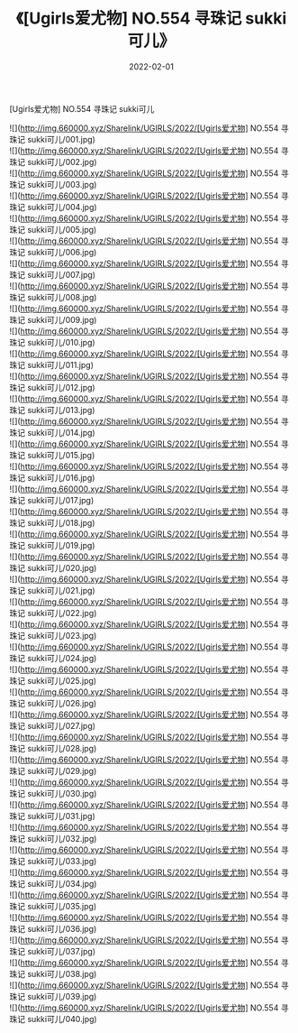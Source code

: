 ﻿---
layout: post
title:  《[Ugirls爱尤物] NO.554 寻珠记 sukki可儿》
date:   2022-02-01
img: http://img.660000.xyz/Sharelink/UGIRLS/2022/[Ugirls爱尤物] NO.554 寻珠记 sukki可儿/000.jpg
categories: [美女, 清纯, 唯美]
---

[Ugirls爱尤物] NO.554 寻珠记 sukki可儿

 ![](http://img.660000.xyz/Sharelink/UGIRLS/2022/[Ugirls爱尤物] NO.554 寻珠记 sukki可儿/001.jpg) <br>![](http://img.660000.xyz/Sharelink/UGIRLS/2022/[Ugirls爱尤物] NO.554 寻珠记 sukki可儿/002.jpg) <br>![](http://img.660000.xyz/Sharelink/UGIRLS/2022/[Ugirls爱尤物] NO.554 寻珠记 sukki可儿/003.jpg) <br>![](http://img.660000.xyz/Sharelink/UGIRLS/2022/[Ugirls爱尤物] NO.554 寻珠记 sukki可儿/004.jpg) <br>![](http://img.660000.xyz/Sharelink/UGIRLS/2022/[Ugirls爱尤物] NO.554 寻珠记 sukki可儿/005.jpg) <br>![](http://img.660000.xyz/Sharelink/UGIRLS/2022/[Ugirls爱尤物] NO.554 寻珠记 sukki可儿/006.jpg) <br>![](http://img.660000.xyz/Sharelink/UGIRLS/2022/[Ugirls爱尤物] NO.554 寻珠记 sukki可儿/007.jpg) <br>![](http://img.660000.xyz/Sharelink/UGIRLS/2022/[Ugirls爱尤物] NO.554 寻珠记 sukki可儿/008.jpg) <br>![](http://img.660000.xyz/Sharelink/UGIRLS/2022/[Ugirls爱尤物] NO.554 寻珠记 sukki可儿/009.jpg) <br>![](http://img.660000.xyz/Sharelink/UGIRLS/2022/[Ugirls爱尤物] NO.554 寻珠记 sukki可儿/010.jpg) <br>![](http://img.660000.xyz/Sharelink/UGIRLS/2022/[Ugirls爱尤物] NO.554 寻珠记 sukki可儿/011.jpg) <br>![](http://img.660000.xyz/Sharelink/UGIRLS/2022/[Ugirls爱尤物] NO.554 寻珠记 sukki可儿/012.jpg) <br>![](http://img.660000.xyz/Sharelink/UGIRLS/2022/[Ugirls爱尤物] NO.554 寻珠记 sukki可儿/013.jpg) <br>![](http://img.660000.xyz/Sharelink/UGIRLS/2022/[Ugirls爱尤物] NO.554 寻珠记 sukki可儿/014.jpg) <br>![](http://img.660000.xyz/Sharelink/UGIRLS/2022/[Ugirls爱尤物] NO.554 寻珠记 sukki可儿/015.jpg) <br>![](http://img.660000.xyz/Sharelink/UGIRLS/2022/[Ugirls爱尤物] NO.554 寻珠记 sukki可儿/016.jpg) <br>![](http://img.660000.xyz/Sharelink/UGIRLS/2022/[Ugirls爱尤物] NO.554 寻珠记 sukki可儿/017.jpg) <br>![](http://img.660000.xyz/Sharelink/UGIRLS/2022/[Ugirls爱尤物] NO.554 寻珠记 sukki可儿/018.jpg) <br>![](http://img.660000.xyz/Sharelink/UGIRLS/2022/[Ugirls爱尤物] NO.554 寻珠记 sukki可儿/019.jpg) <br>![](http://img.660000.xyz/Sharelink/UGIRLS/2022/[Ugirls爱尤物] NO.554 寻珠记 sukki可儿/020.jpg) <br>![](http://img.660000.xyz/Sharelink/UGIRLS/2022/[Ugirls爱尤物] NO.554 寻珠记 sukki可儿/021.jpg) <br>![](http://img.660000.xyz/Sharelink/UGIRLS/2022/[Ugirls爱尤物] NO.554 寻珠记 sukki可儿/022.jpg) <br>![](http://img.660000.xyz/Sharelink/UGIRLS/2022/[Ugirls爱尤物] NO.554 寻珠记 sukki可儿/023.jpg) <br>![](http://img.660000.xyz/Sharelink/UGIRLS/2022/[Ugirls爱尤物] NO.554 寻珠记 sukki可儿/024.jpg) <br>![](http://img.660000.xyz/Sharelink/UGIRLS/2022/[Ugirls爱尤物] NO.554 寻珠记 sukki可儿/025.jpg) <br>![](http://img.660000.xyz/Sharelink/UGIRLS/2022/[Ugirls爱尤物] NO.554 寻珠记 sukki可儿/026.jpg) <br>![](http://img.660000.xyz/Sharelink/UGIRLS/2022/[Ugirls爱尤物] NO.554 寻珠记 sukki可儿/027.jpg) <br>![](http://img.660000.xyz/Sharelink/UGIRLS/2022/[Ugirls爱尤物] NO.554 寻珠记 sukki可儿/028.jpg) <br>![](http://img.660000.xyz/Sharelink/UGIRLS/2022/[Ugirls爱尤物] NO.554 寻珠记 sukki可儿/029.jpg) <br>![](http://img.660000.xyz/Sharelink/UGIRLS/2022/[Ugirls爱尤物] NO.554 寻珠记 sukki可儿/030.jpg) <br>![](http://img.660000.xyz/Sharelink/UGIRLS/2022/[Ugirls爱尤物] NO.554 寻珠记 sukki可儿/031.jpg) <br>![](http://img.660000.xyz/Sharelink/UGIRLS/2022/[Ugirls爱尤物] NO.554 寻珠记 sukki可儿/032.jpg) <br>![](http://img.660000.xyz/Sharelink/UGIRLS/2022/[Ugirls爱尤物] NO.554 寻珠记 sukki可儿/033.jpg) <br>![](http://img.660000.xyz/Sharelink/UGIRLS/2022/[Ugirls爱尤物] NO.554 寻珠记 sukki可儿/034.jpg) <br>![](http://img.660000.xyz/Sharelink/UGIRLS/2022/[Ugirls爱尤物] NO.554 寻珠记 sukki可儿/035.jpg) <br>![](http://img.660000.xyz/Sharelink/UGIRLS/2022/[Ugirls爱尤物] NO.554 寻珠记 sukki可儿/036.jpg) <br>![](http://img.660000.xyz/Sharelink/UGIRLS/2022/[Ugirls爱尤物] NO.554 寻珠记 sukki可儿/037.jpg) <br>![](http://img.660000.xyz/Sharelink/UGIRLS/2022/[Ugirls爱尤物] NO.554 寻珠记 sukki可儿/038.jpg) <br>![](http://img.660000.xyz/Sharelink/UGIRLS/2022/[Ugirls爱尤物] NO.554 寻珠记 sukki可儿/039.jpg) <br>![](http://img.660000.xyz/Sharelink/UGIRLS/2022/[Ugirls爱尤物] NO.554 寻珠记 sukki可儿/040.jpg) <br>